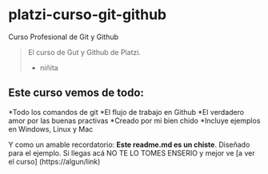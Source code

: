 # platzi-curso-git-github

Curso Profesional de Git y Github

>El curso de Gut y Github de Platzi.
> - niñita

## Este curso vemos de todo:
*Todo los comandos de git
*El flujo de trabajo en Github
*El verdadero amor por las buenas practivas
*Creado por mi bien chido
*Incluye ejemplos en Windows, Linux y Mac

Y como un amable recordatorio: **Este readme.md es un chiste**. Diseñado para el ejemplo. Si llegas acá NO TE LO TOMES ENSERIO y mejor ve [a ver el curso] (https://algun/link)

